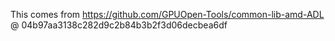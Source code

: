 This comes from https://github.com/GPUOpen-Tools/common-lib-amd-ADL @ 04b97aa3138c282d9c2b84b3b2f3d06decbea6df
